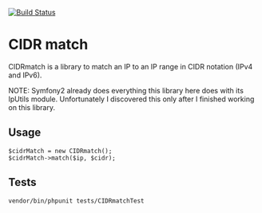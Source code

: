 [![Build Status](https://travis-ci.org/tholu/php-cidr-match.svg?branch=master)](https://travis-ci.org/tholu/php-cidr-match)

# CIDR match

CIDRmatch is a library to match an IP to an IP range in CIDR notation (IPv4 and IPv6).

NOTE: Symfony2 already does everything this library here does with its IpUtils module.
Unfortunately I discovered this only after I finished working on this library.

## Usage

```
$cidrMatch = new CIDRmatch();
$cidrMatch->match($ip, $cidr);
```

## Tests

```
vendor/bin/phpunit tests/CIDRmatchTest
```